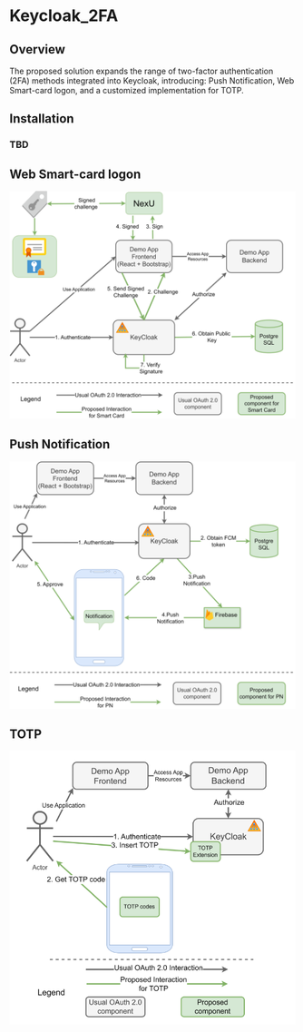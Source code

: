 # Keycloak_2FA

## Overview

The proposed solution expands the range of two-factor authentication (2FA) methods integrated into Keycloak, introducing: Push Notification, Web Smart-card logon, and a customized implementation for TOTP.

## Installation

### TBD

## Web Smart-card logon

<img src="images/token_hardware.png" alt="The proposed architecture for Smart-card logon">

## Push Notification

<img src="images/push_notification.png" alt="The proposed architecture for Push Notification">

## TOTP

<img src="images/TOTP.PNG" alt="The proposed architecture for TOTP">